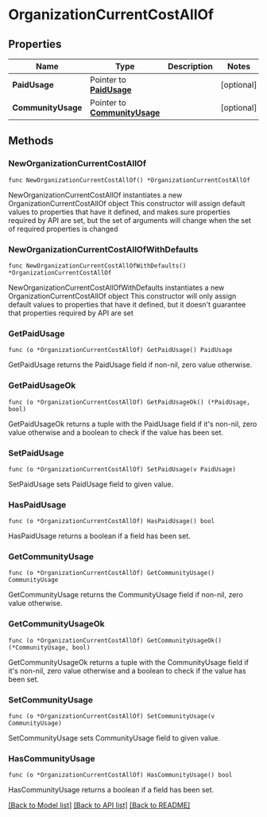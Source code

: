 # OrganizationCurrentCostAllOf

## Properties

Name | Type | Description | Notes
------------ | ------------- | ------------- | -------------
**PaidUsage** | Pointer to [**PaidUsage**](PaidUsage.md) |  | [optional] 
**CommunityUsage** | Pointer to [**CommunityUsage**](CommunityUsage.md) |  | [optional] 

## Methods

### NewOrganizationCurrentCostAllOf

`func NewOrganizationCurrentCostAllOf() *OrganizationCurrentCostAllOf`

NewOrganizationCurrentCostAllOf instantiates a new OrganizationCurrentCostAllOf object
This constructor will assign default values to properties that have it defined,
and makes sure properties required by API are set, but the set of arguments
will change when the set of required properties is changed

### NewOrganizationCurrentCostAllOfWithDefaults

`func NewOrganizationCurrentCostAllOfWithDefaults() *OrganizationCurrentCostAllOf`

NewOrganizationCurrentCostAllOfWithDefaults instantiates a new OrganizationCurrentCostAllOf object
This constructor will only assign default values to properties that have it defined,
but it doesn't guarantee that properties required by API are set

### GetPaidUsage

`func (o *OrganizationCurrentCostAllOf) GetPaidUsage() PaidUsage`

GetPaidUsage returns the PaidUsage field if non-nil, zero value otherwise.

### GetPaidUsageOk

`func (o *OrganizationCurrentCostAllOf) GetPaidUsageOk() (*PaidUsage, bool)`

GetPaidUsageOk returns a tuple with the PaidUsage field if it's non-nil, zero value otherwise
and a boolean to check if the value has been set.

### SetPaidUsage

`func (o *OrganizationCurrentCostAllOf) SetPaidUsage(v PaidUsage)`

SetPaidUsage sets PaidUsage field to given value.

### HasPaidUsage

`func (o *OrganizationCurrentCostAllOf) HasPaidUsage() bool`

HasPaidUsage returns a boolean if a field has been set.

### GetCommunityUsage

`func (o *OrganizationCurrentCostAllOf) GetCommunityUsage() CommunityUsage`

GetCommunityUsage returns the CommunityUsage field if non-nil, zero value otherwise.

### GetCommunityUsageOk

`func (o *OrganizationCurrentCostAllOf) GetCommunityUsageOk() (*CommunityUsage, bool)`

GetCommunityUsageOk returns a tuple with the CommunityUsage field if it's non-nil, zero value otherwise
and a boolean to check if the value has been set.

### SetCommunityUsage

`func (o *OrganizationCurrentCostAllOf) SetCommunityUsage(v CommunityUsage)`

SetCommunityUsage sets CommunityUsage field to given value.

### HasCommunityUsage

`func (o *OrganizationCurrentCostAllOf) HasCommunityUsage() bool`

HasCommunityUsage returns a boolean if a field has been set.


[[Back to Model list]](../README.md#documentation-for-models) [[Back to API list]](../README.md#documentation-for-api-endpoints) [[Back to README]](../README.md)



